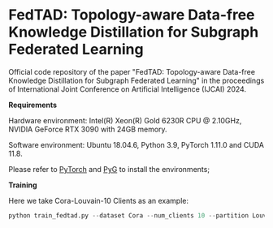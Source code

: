 # FedTAD: Topology-aware Data-free Knowledge Distillation for Subgraph Federated Learning

Official code repository of  the paper "FedTAD: Topology-aware Data-free Knowledge Distillation for Subgraph Federated Learning" in the proceedings of International Joint Conference on Artificial Intelligence (IJCAI) 2024.

**Requirements**

Hardware environment: Intel(R) Xeon(R) Gold 6230R CPU @ 2.10GHz, NVIDIA GeForce RTX 3090 with 24GB memory.

Software environment: Ubuntu 18.04.6, Python 3.9, PyTorch 1.11.0 and CUDA 11.8.

Please refer to [PyTorch](https://pytorch.org/get-started/locally/) and [PyG](https://pytorch-geometric.readthedocs.io/en/latest/notes/installation.html) to install the environments;

**Training**

Here we take Cora-Louvain-10 Clients as an example:

```python
python train_fedtad.py --dataset Cora --num_clients 10 --partition Louvain
```

